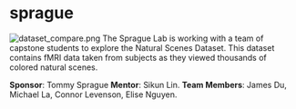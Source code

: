 # sprague
![dataset_compare.png](sprague_lab.png)
The Sprague Lab is working with a team of capstone students to explore the Natural Scenes Dataset. This dataset contains fMRI data taken from subjects as they viewed thousands of colored natural scenes.

**Sponsor**: Tommy Sprague 
**Mentor**: Sikun Lin.
**Team Members**: James Du, Michael La, Connor Levenson, Elise Nguyen. 

